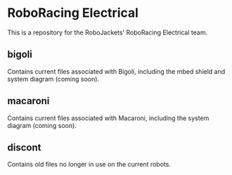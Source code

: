 # RoboRacing Electrical
This is a repository for the RoboJackets' RoboRacing Electrical team.

## bigoli
Contains current files associated with Bigoli, including the mbed shield and system diagram (coming soon).

## macaroni
Contains current files associated with Macaroni, including the system diagram (coming soon).

## discont
Contains old files no longer in use on the current robots.

